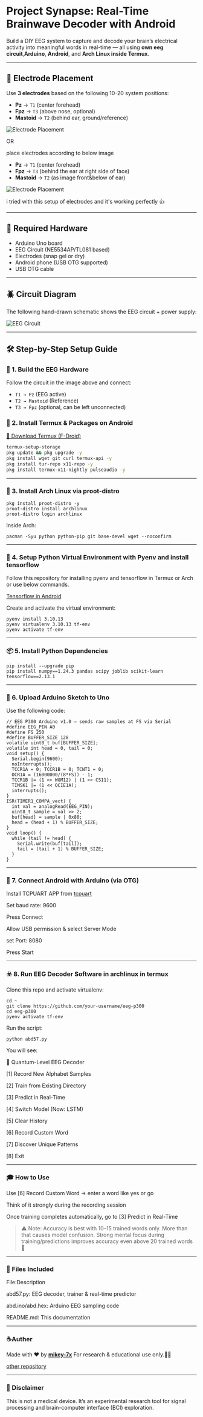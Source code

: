 # Project Synapse: Real-Time Brainwave Decoder with Android

Build a DIY EEG system to capture and decode your brain’s electrical activity into meaningful words in real-time — all using **own eeg circuit**,**Arduino**, **Android**, and **Arch Linux inside Termux**.

---

## 📸 Electrode Placement

Use **3 electrodes** based on the following 10-20 system positions:

- **Pz** → `T1` (center forehead)
- **Fpz** → `T3` (above nose, optional)
- **Mastoid** → `T2` (behind ear, ground/reference)

![Electrode Placement](e.jpeg)

OR

place electrodes according to below image 

- **Pz** → `T1` (center forehead)
- **Fpz** → `T3` (behind the ear at right side of face)
- **Mastoid** → `T2` (as image front&below of ear)

![Electrode Placement](electrodes.png)

i tried with this setup of electrodes and it's working perfectly 👍

---

## 🧰 Required Hardware

- Arduino Uno board  
- EEG Circuit (NE5534AP/TL081 based)  
- Electrodes (snap gel or dry)  
- Android phone (USB OTG supported)  
- USB OTG cable  

---

## 🪲 Circuit Diagram

The following hand-drawn schematic shows the EEG circuit + power supply:

![EEG Circuit](circuit%20diagram.jpg)

---

## 🛠️ Step-by-Step Setup Guide

### 🔌 1. **Build the EEG Hardware**
Follow the circuit in the image above and connect:

- `T1 → Pz` (EEG active)
- `T2 → Mastoid` (Reference)
- `T3 → Fpz` (optional, can be left unconnected)

### 📱 2. **Install Termux & Packages on Android**
[📲 Download Termux (F-Droid)](https://f-droid.org/en/packages/com.termux/)

```bash
termux-setup-storage
pkg update && pkg upgrade -y
pkg install wget git curl termux-api -y
pkg install tur-repo x11-repo -y
pkg install termux-x11-nightly pulseaudio -y
```

---

### 🐧 3. Install Arch Linux via proot-distro
```
pkg install proot-distro -y
proot-distro install archlinux
proot-distro login archlinux
```

Inside Arch:
```
pacman -Syu python python-pip git base-devel wget --noconfirm
```

---

### 🧪 4. Setup Python Virtual Environment with Pyenv and install tensorflow 

Follow this repository for installing pyenv and tensorflow in Termux or Arch or use below commands.

[Tensorflow in Android](https://github.com/mikey-7x/Tensorflow-in-Android)

Create and activate the virtual environment:
```
pyenv install 3.10.13
pyenv virtualenv 3.10.13 tf-env
pyenv activate tf-env
```

---

### 📦 5. Install Python Dependencies
```
pip install --upgrade pip
pip install numpy==1.24.3 pandas scipy joblib scikit-learn tensorflow==2.13.1
```

---

### 🔌 6. Upload Arduino Sketch to Uno

Use the following code:
```
// EEG P300 Arduino v1.0 — sends raw samples at FS via Serial
#define EEG_PIN A0
#define FS 250
#define BUFFER_SIZE 128
volatile uint8_t buf[BUFFER_SIZE];
volatile int head = 0, tail = 0;
void setup() {
  Serial.begin(9600);
  noInterrupts();
  TCCR1A = 0; TCCR1B = 0; TCNT1 = 0;
  OCR1A = (16000000/(8*FS)) - 1;
  TCCR1B |= (1 << WGM12) | (1 << CS11);
  TIMSK1 |= (1 << OCIE1A);
  interrupts();
}
ISR(TIMER1_COMPA_vect) {
  int val = analogRead(EEG_PIN);
  uint8_t sample = val >> 2;
  buf[head] = sample | 0x80;
  head = (head + 1) % BUFFER_SIZE;
}
void loop() {
  while (tail != head) {
    Serial.write(buf[tail]);
    tail = (tail + 1) % BUFFER_SIZE;
  }
}
```

---

### 📲 7. Connect Android with Arduino (via OTG)

Install TCPUART APP from [tcpuart](https://play.google.com/store/apps/details?id=com.hardcodedjoy.tcpuart)

Set baud rate: 9600

Press Connect

Allow USB permission & select Server Mode

set Port: 8080

Press Start


---

### ☣️ 8. Run EEG Decoder Software in archlinux in termux 

Clone this repo and activate virtualenv:
```
cd ~
git clone https://github.com/your-username/eeg-p300
cd eeg-p300
pyenv activate tf-env
```

Run the script:
```
python abd57.py
```

You will see:

🧬 Quantum-Level EEG Decoder

[1] Record New Alphabet Samples

[2] Train from Existing Directory

[3] Predict in Real-Time

[4] Switch Model (Now: LSTM)

[5] Clear History

[6] Record Custom Word

[7] Discover Unique Patterns

[8] Exit


---

### 🎓 How to Use

Use [6] Record Custom Word → enter a word like yes or go

Think of it strongly during the recording session

Once training completes automatically, go to [3] Predict in Real-Time


> ⚠️ Note: Accuracy is best with 10–15 trained words only. More than that causes model confusion. Strong mental focus during training/predictions improves accuracy even above 20 trained words 🪽




---

### 📂 Files Included

File:Description

abd57.py:
EEG decoder, trainer & real-time predictor

abd.ino/abd.hex:
Arduino EEG sampling code

README.md:
This documentation


---

### ☕Auther

Made with ❤️ by **[mikey-7x](https://github.com/mikey-7x)** For research & educational use only.🚀🔥  

[other repository](https://github.com/mikey-7x?tab=repositories)

---

### 🛑 Disclaimer

This is not a medical device. It’s an experimental research tool for signal processing and brain-computer interface (BCI) exploration.

